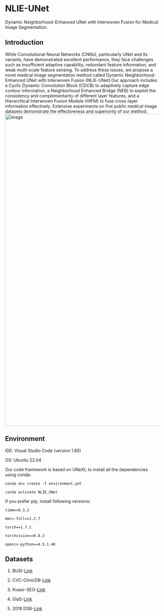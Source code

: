 # NLIE-UNet
Dynamic Neighborhood-Enhanced UNet with Interwoven Fusion for Medical lmage Segmentation.
## Introduction
While Convolutional Neural Networks (CNNs), particularly UNet and its variants, have demonstrated excellent performance, they face challenges such as insufficient adaptive capability, redundant feature information, and weak multi-scale feature sensing. To address these issues, we propose a novel medical image segmentation method called Dynamic Neighborhood-Enhanced UNet with Interwoven Fusion (NLIE-UNet).Our approach includes a Cyclic Dynamic Convolution Block (CDCB) to adaptively capture edge contour information, a Neighborhood Enhanced Bridge (NEB) to exploit the consistency and complementarity of different layer features, and a Hierarchical Interwoven Fusion Module (HIFM) to fuse cross-layer information effectively. Extensive experiments on five public medical image datasets demonstrate the effectiveness and superiority of our method.
<img width="1024" alt="image" src="https://github.com/user-attachments/assets/22adc429-30c8-4e7e-a745-bc94cc0f2abd"> 
## Environment
IDE: Visual Studio Code (version 1.85)

OS: Ubuntu 22.04

Our code framework is based on UNeXt, to install all the dependencies using conda:
```
conda env create -f environment.yml

conda activate NLIE_UNet
```

If you prefer pip, install following versions:

```
timm==0.3.2

mmcv-full==1.2.7

torch==1.7.1

torchvision==0.8.2

opencv-python==4.5.1.48
```

## Datasets
1. BUSI-[Link](https://www.kaggle.com/datasets/aryashah2k/breast-ultrasound-images-dataset)

2. CVC-ClinicDB-[Link](https://polyp.grand-challenge.org/CVCClinicDB/)

3. Kvasir-SEG-[Link](https://datasets.simula.no/kvasir-seg/)

4. GlaS-[Link](https://websignon.warwick.ac.uk/origin/slogin?shire=https%3A%2F%2Fwarwick.ac.uk%2Fsitebuilder2%2Fshire-read&providerId=urn%3Awarwick.ac.uk%3Asitebuilder2%3Aread%3Aservice&target=https%3A%2F%2Fwarwick.ac.uk%2Ffac%2Fcross_fac%2Ftia%2Fdata%2Fglascontest&status=notloggedin)

5. 2018 DSB-[Link](https://www.kaggle.com/c/data-science-bowl-2018/)


